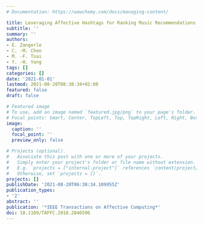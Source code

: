```yaml
---
# Documentation: https://wowchemy.com/docs/managing-content/

title: Leveraging Affective Hashtags for Ranking Music Recommendations
subtitle: ''
summary: ''
authors:
- E. Zangerle
- C. -M. Chen
- M. -F. Tsai
- Y. -H. Yang
tags: []
categories: []
date: '2021-01-01'
lastmod: 2021-08-20T08:38:34+02:00
featured: false
draft: false

# Featured image
# To use, add an image named `featured.jpg/png` to your page's folder.
# Focal points: Smart, Center, TopLeft, Top, TopRight, Left, Right, BottomLeft, Bottom, BottomRight.
image:
  caption: ''
  focal_point: ''
  preview_only: false

# Projects (optional).
#   Associate this post with one or more of your projects.
#   Simply enter your project's folder or file name without extension.
#   E.g. `projects = ["internal-project"]` references `content/project/deep-learning/index.md`.
#   Otherwise, set `projects = []`.
projects: []
publishDate: '2021-08-20T06:38:34.109955Z'
publication_types:
- '2'
abstract: ''
publication: '*IEEE Transactions on Affective Computing*'
doi: 10.1109/TAFFC.2018.2846596
---
```

